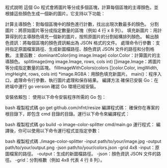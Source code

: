 程式說明
這個 Go 程式會將圖片等分成多個區塊，計算每個區塊的主導顏色，並根據這些顏色生成一個新的圖片。它支持以下功能：

計算主導顏色：對每個區塊中的顏色進行計數，找出出現次數最多的顏色。
分割圖片：將原始圖片等分成指定數量的區塊（例如 4 行 x 8 列）。
填充新圖片：用計算得到的主導顏色填充一個新的圖片，按照原圖片的分割結構排列顏色。
輸出顏色資訊：將每個區塊的顏色資訊輸出為 JSON 格式的文件。
處理命令行參數：支持指定原圖檔案路徑、生成新圖檔路徑、顏色資訊 JSON 文件的路徑和分割格數。
主要函數：
dominantColor(img image.Image) color.Color：計算圖片的主導顏色。
splitImage(img image.Image, rows, cols int) []image.Image：將圖片等分成指定數量的區塊。
fillImageWithColors(colors []color.Color, imgWidth, imgHeight, rows, cols int) *image.RGBA：用顏色填充新圖片。
main()：程序入口，處理命令行參數、執行圖片處理和保存結果。
編譯方法
確保已安裝 Go：在終端中運行 go version 確認 Go 環境已經安裝。

安裝依賴包： 使用以下命令安裝程序所需的 Go 包：

bash
複製程式碼
go get github.com/nfnt/resize
編譯程式碼： 確保你在專案的根目錄下，即包含 cmd 目錄的目錄。運行以下命令來編譯程式：

bash
複製程式碼
go build -o image-color-splitter cmd/main.go
運行程式： 編譯後，你可以使用以下命令運行程式並指定參數：

bash
複製程式碼
./image-color-splitter -input path/to/your/image.jpg -output path/to/your/output.png -json path/to/your/colors.json -grid 4x8
-input：原圖檔案的路徑。
-output：生成的新圖檔路徑。
-json：顏色資訊 JSON 文件的路徑。
-grid：分割格數（例如 4x8 代表 4 行 8 列）。
